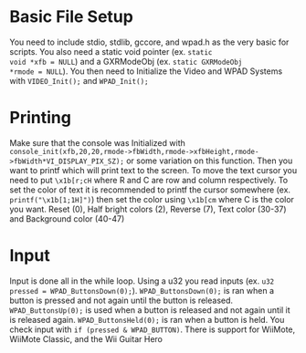 # Basic File Setup
You need to include stdio, stdlib, gccore, and wpad.h as the very basic for scripts. You also need a static void pointer (ex. <code>static void *xfb = NULL</code>) and a GXRModeObj (ex. <code>static GXRModeObj *rmode = NULL</code>). You then need to Initialize the Video and WPAD Systems with <code>VIDEO_Init();</code> and <code>WPAD_Init();</code>

# Printing
Make sure that the console was Initialized with <code>console_init(xfb,20,20,rmode->fbWidth,rmode->xfbHeight,rmode->fbWidth*VI_DISPLAY_PIX_SZ);</code> or some variation on this function. Then you want to printf which will print text to the screen. To move the text cursor you need to put <code>\x1b[r;cH</code> where R and C are row and column respectively. To set the color of text it is recommended to printf the cursor somewhere (ex. <code>printf("\x1b[1;1H]")</code>) then set the color using <code>\x1b[cm</code> where C is the color you want. Reset (0), Half bright colors (2), Reverse (7), Text color (30-37) and Background color (40-47)

# Input
Input is done all in the while loop. Using a u32 you read inputs (ex. <code>u32 pressed = WPAD_ButtonsDown(0);</code>). <code>WPAD_ButtonsDown(0);</code> is ran when a button is pressed and not again until the button is released. <code>WPAD_ButtonsUp(0);</code> is used when a button is released and not again until it is released again. <code>WPAD_ButtonsHeld(0);</code> is ran when a button is held. You check input with <code>if (pressed & WPAD_BUTTON)</code>. There is support for WiiMote, WiiMote Classic, and the Wii Guitar Hero